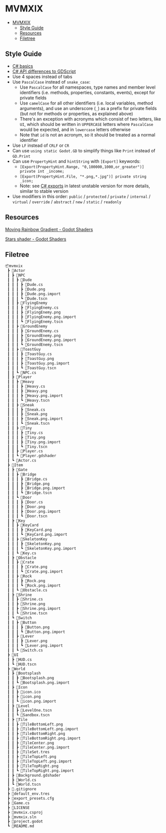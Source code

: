 # MVMXIX

- [MVMXIX](#mvmxix)
  - [Style Guide](#style-guide)
  - [Resources](#resources)
  - [Filetree](#filetree)

## Style Guide

- [C# basics](https://docs.godotengine.org/en/stable/tutorials/scripting/c_sharp/c_sharp_basics.html)
- [C# API differences to GDScript](https://docs.godotengine.org/en/stable/tutorials/scripting/c_sharp/c_sharp_differences.html)
- Use 4 spaces instead of tabs
- Use `PascalCase` instead of `snake_case`:
  - Use `PascalCase` for all namespaces, type names and member level identifiers (i.e. methods, properties, constants, events), except for private fields
  - Use `camelCase` for all other identifiers (i.e. local variables, method arguments), and use an underscore (`_`) as a prefix for private fields (but not for methods or properties, as explained above)
  - There's an exception with acronyms which consist of two letters, like `UI`, which should be written in `UPPERCASE` letters where `PascalCase` would be expected, and in `lowercase` letters otherwise
  - Note that `id` is not an acronym, so it should be treated as a normal identifier
- Use `LF` instead of `CRLF` or `CR`
- Can use `using static Godot.GD` to simplify things like `Print` instead of `GD.Print`
- Can use `PropertyHint` and `hintString` with `[Export]` keywords:
  - `[Export(PropertyHint.Range, "0,100000,1000,or_greater")] private int _income;`
  - `[Export(PropertyHint.File, "*.png,*.jpg")] private string _icon;`
  - Note: see [C# exports](https://docs.godotengine.org/en/latest/tutorials/scripting/c_sharp/c_sharp_exports.html) in latest unstable version for more details, similar to stable version
- Use modifiers in this order: `public` / `protected` / `private` / `internal` / `virtual` / `override` / `abstract` / `new` / `static` / `readonly`

## Resources

[Moving Rainbow Gradient - Godot Shaders](https://godotshaders.com/shader/moving-rainbow-gradient/)

[Stars shader - Godot Shaders](https://godotshaders.com/shader/stars-shader/)

## Filetree

```txt
📦mvmxix
 ┣ 📂Actor
 ┃ ┣ 📂NPC
 ┃ ┃ ┣ 📂Dude
 ┃ ┃ ┃ ┣ 📜Dude.cs
 ┃ ┃ ┃ ┣ 📜Dude.png
 ┃ ┃ ┃ ┣ 📜Dude.png.import
 ┃ ┃ ┃ ┗ 📜Dude.tscn
 ┃ ┃ ┣ 📂FlyingEnemy
 ┃ ┃ ┃ ┣ 📜FlyingEnemy.cs
 ┃ ┃ ┃ ┣ 📜FlyingEnemy.png
 ┃ ┃ ┃ ┣ 📜FlyingEnemy.png.import
 ┃ ┃ ┃ ┗ 📜FlyingEnemy.tscn
 ┃ ┃ ┣ 📂GroundEnemy
 ┃ ┃ ┃ ┣ 📜GroundEnemy.cs
 ┃ ┃ ┃ ┣ 📜GroundEnemy.png
 ┃ ┃ ┃ ┣ 📜GroundEnemy.png.import
 ┃ ┃ ┃ ┗ 📜GroundEnemy.tscn
 ┃ ┃ ┣ 📂ToastGuy
 ┃ ┃ ┃ ┣ 📜ToastGuy.cs
 ┃ ┃ ┃ ┣ 📜ToastGuy.png
 ┃ ┃ ┃ ┣ 📜ToastGuy.png.import
 ┃ ┃ ┃ ┗ 📜ToastGuy.tscn
 ┃ ┃ ┗ 📜NPC.cs
 ┃ ┣ 📂Player
 ┃ ┃ ┣ 📂Heavy
 ┃ ┃ ┃ ┣ 📜Heavy.cs
 ┃ ┃ ┃ ┣ 📜Heavy.png
 ┃ ┃ ┃ ┣ 📜Heavy.png.import
 ┃ ┃ ┃ ┗ 📜Heavy.tscn
 ┃ ┃ ┣ 📂Sneak
 ┃ ┃ ┃ ┣ 📜Sneak.cs
 ┃ ┃ ┃ ┣ 📜Sneak.png
 ┃ ┃ ┃ ┣ 📜Sneak.png.import
 ┃ ┃ ┃ ┗ 📜Sneak.tscn
 ┃ ┃ ┣ 📂Tiny
 ┃ ┃ ┃ ┣ 📜Tiny.cs
 ┃ ┃ ┃ ┣ 📜Tiny.png
 ┃ ┃ ┃ ┣ 📜Tiny.png.import
 ┃ ┃ ┃ ┗ 📜Tiny.tscn
 ┃ ┃ ┣ 📜Player.cs
 ┃ ┃ ┗ 📜Player.gdshader
 ┃ ┗ 📜Actor.cs
 ┣ 📂Item
 ┃ ┣ 📂Gate
 ┃ ┃ ┣ 📂Bridge
 ┃ ┃ ┃ ┣ 📜Bridge.cs
 ┃ ┃ ┃ ┣ 📜Bridge.png
 ┃ ┃ ┃ ┣ 📜Bridge.png.import
 ┃ ┃ ┃ ┗ 📜Bridge.tscn
 ┃ ┃ ┗ 📂Door
 ┃ ┃ ┃ ┣ 📜Door.cs
 ┃ ┃ ┃ ┣ 📜Door.png
 ┃ ┃ ┃ ┣ 📜Door.png.import
 ┃ ┃ ┃ ┗ 📜Door.tscn
 ┃ ┣ 📂Key
 ┃ ┃ ┣ 📂KeyCard
 ┃ ┃ ┃ ┣ 📜KeyCard.png
 ┃ ┃ ┃ ┗ 📜KeyCard.png.import
 ┃ ┃ ┣ 📂SkeletonKey
 ┃ ┃ ┃ ┣ 📜SkeletonKey.png
 ┃ ┃ ┃ ┗ 📜SkeletonKey.png.import
 ┃ ┃ ┗ 📜Key.cs
 ┃ ┣ 📂Obstacle
 ┃ ┃ ┣ 📂Crate
 ┃ ┃ ┃ ┣ 📜Crate.png
 ┃ ┃ ┃ ┗ 📜Crate.png.import
 ┃ ┃ ┣ 📂Rock
 ┃ ┃ ┃ ┣ 📜Rock.png
 ┃ ┃ ┃ ┗ 📜Rock.png.import
 ┃ ┃ ┗ 📜Obstacle.cs
 ┃ ┣ 📂Shrine
 ┃ ┃ ┣ 📜Shrine.cs
 ┃ ┃ ┣ 📜Shrine.png
 ┃ ┃ ┣ 📜Shrine.png.import
 ┃ ┃ ┗ 📜Shrine.tscn
 ┃ ┗ 📂Switch
 ┃ ┃ ┣ 📂Button
 ┃ ┃ ┃ ┣ 📜Button.png
 ┃ ┃ ┃ ┗ 📜Button.png.import
 ┃ ┃ ┣ 📂Lever
 ┃ ┃ ┃ ┣ 📜Lever.png
 ┃ ┃ ┃ ┗ 📜Lever.png.import
 ┃ ┃ ┗ 📜Switch.cs
 ┣ 📂UI
 ┃ ┣ 📜HUD.cs
 ┃ ┗ 📜HUD.tscn
 ┣ 📂World
 ┃ ┣ 📂Bootsplash
 ┃ ┃ ┣ 📜Bootsplash.png
 ┃ ┃ ┗ 📜Bootsplash.png.import
 ┃ ┣ 📂Icon
 ┃ ┃ ┣ 📜icon.ico
 ┃ ┃ ┣ 📜icon.png
 ┃ ┃ ┗ 📜icon.png.import
 ┃ ┣ 📂Level
 ┃ ┃ ┣ 📜LevelOne.tscn
 ┃ ┃ ┗ 📜Sandbox.tscn
 ┃ ┣ 📂Tile
 ┃ ┃ ┣ 📜TileBottomLeft.png
 ┃ ┃ ┣ 📜TileBottomLeft.png.import
 ┃ ┃ ┣ 📜TileBottomRight.png
 ┃ ┃ ┣ 📜TileBottomRight.png.import
 ┃ ┃ ┣ 📜TileCenter.png
 ┃ ┃ ┣ 📜TileCenter.png.import
 ┃ ┃ ┣ 📜TileSet.tres
 ┃ ┃ ┣ 📜TileTopLeft.png
 ┃ ┃ ┣ 📜TileTopLeft.png.import
 ┃ ┃ ┣ 📜TileTopRight.png
 ┃ ┃ ┗ 📜TileTopRight.png.import
 ┃ ┣ 📜Background.gdshader
 ┃ ┣ 📜World.cs
 ┃ ┗ 📜World.tscn
 ┣ 📜.gitignore
 ┣ 📜default_env.tres
 ┣ 📜export_presets.cfg
 ┣ 📜Game.cs
 ┣ 📜LICENSE
 ┣ 📜mvmxix.csproj
 ┣ 📜mvmxix.sln
 ┣ 📜project.godot
 ┗ 📜README.md
```
